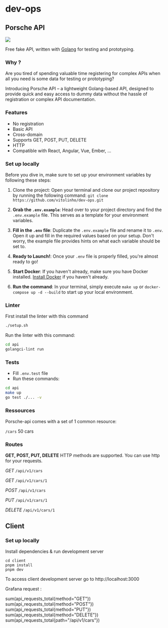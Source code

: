 # dev-ops

## Porsche API

<img src="https://logodownload.org/wp-content/uploads/2021/02/porsche-logo-0.png"/>

Free fake API, written with <a href="https://go.dev/" target="_blank">Golang</a> for testing and prototyping.

### Why ?
Are you tired of spending valuable time registering for complex APIs when all you need is some data for testing or prototyping?

Introducing Porsche API – a lightweight Golang-based API, designed to provide quick and easy access to dummy data without the hassle of registration or complex API documentation.

### Features
* No registration
* Basic API
* Cross-domain
* Supports GET, POST, PUT, DELETE
* HTTP
* Compatible with React, Angular, Vue, Ember, ...

### Set up locally

Before you dive in, make sure to set up your environment variables by following these steps:

1. Clone the project: Open your terminal and clone our project repository by running the following command:
`git clone https://github.com/vitolinho/dev-ops.git`

2. **Grab the `.env.example`**: Head over to your project directory and find the `.env.example` file. This serves as a template for your environment variables.

3. **Fill in the `.env` file**: Duplicate the `.env.example` file and rename it to `.env`. Open it up and fill in the required values based on your setup. Don't worry, the example file provides hints on what each variable should be set to.

4. **Ready to Launch!**: Once your `.env` file is properly filled, you're almost ready to go!

5. **Start Docker**: If you haven't already, make sure you have Docker installed. [Install Docker](https://docs.docker.com/get-docker/) if you haven't already.

6. **Run the command**: In your terminal, simply execute `make up` or `docker-compose up -d --build` to start up your local environment.

### Linter
First install the linter with this command
```bash
./setup.sh
```

Run the linter with this command:
```bash
cd api
golangci-lint run
```

### Tests
* Fill `.env.test` file
* Run these commands:
```bash
cd api
make up
go test ./... -v
```

### Ressources

Porsche-api comes with a set of 1 common resource:

`/cars` 50 cars

### Routes

**GET, POST, PUT, DELETE** HTTP methods are supported. You can use http for your requests.<br>

*GET* `/api/v1/cars`<br>

*GET* `/api/v1/cars/1`<br>

*POST* `/api/v1/cars`<br>

*PUT* `/api/v1/cars/1`<br>

*DELETE* `/api/v1/cars/1`<br>

## Client

### Set up locally
Install dependencies & run development server
```
cd client
pnpm install
pnpm dev
```

To access client development server go to http://localhost:3000

Grafana request : 

sum(api_requests_total{method="GET"})
sum(api_requests_total{method="POST"})
sum(api_requests_total{method="PUT"})
sum(api_requests_total{method="DELETE"})
sum(api_requests_total{path="/api/v1/cars"})
